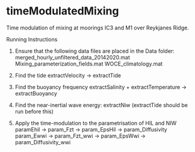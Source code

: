 # timeModulatedMixing
Time modulation of mixing at moorings IC3 and M1 over Reykjanes Ridge.

Running Instructions

1. Ensure that the following data files are placed in the Data folder:
merged_hourly_unfiltered_data_20142020.mat
Mixing_parameterization_fields.mat
WOCE_climatology.mat

2. Find the tide
extractVelocity -> extractTide

3. Find the buoyancy frequency
extractSalinity + extractTemperature -> extractBuoyancy

4. Find the near-inertial wave energy:
extractNiw
(extractTide should be run before this)

5. Apply the time-modulation to the parametrisation of HIL and NIW
paramEhil -> param_Fzt -> param_EpsHil -> param_Diffusivity
param_Ewwi -> param_Fzt_wwi -> param_EpsWwi -> param_Diffusivity_wwi
